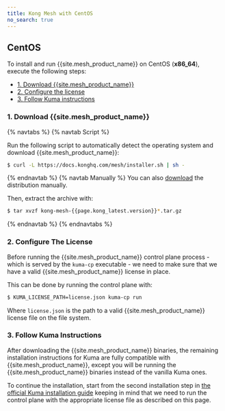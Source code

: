 ```yaml
---
title: Kong Mesh with CentOS
no_search: true
---
```


## CentOS

To install and run {{site.mesh_product_name}} on CentOS (**x86_64**), execute
the following steps:

* [1. Download {{site.mesh_product_name}}](#1-download-kong-mesh)
* [2. Configure the license](#2-configure-the-license)
* [3. Follow Kuma instructions](#3-follow-kuma-instructions)

### 1. Download {{site.mesh_product_name}}

{% navtabs %}
{% navtab Script %}

Run the following script to automatically detect the operating system and
download {{site.mesh_product_name}}:

```sh
$ curl -L https://docs.konghq.com/mesh/installer.sh | sh -
```

{% endnavtab %}
{% navtab Manually %}
You can also [download](https://kong.bintray.com/kong-mesh/kong-mesh-{{page.kong_latest.version}}-centos-amd64.tar.gz)
the distribution manually.

Then, extract the archive with:

```sh
$ tar xvzf kong-mesh-{{page.kong_latest.version}}*.tar.gz
```
{% endnavtab %}
{% endnavtabs %}

### 2. Configure The License

Before running the {{site.mesh_product_name}} control plane process - which is served by the `kuma-cp` executable - we need to make sure that we have a valid {{site.mesh_product_name}} license in place.

This can be done by running the control plane with:

```sh
$ KUMA_LICENSE_PATH=license.json kuma-cp run
```

Where `license.json` is the path to a valid {{site.mesh_product_name}} license file on the file system.

### 3. Follow Kuma Instructions

After downloading the {{site.mesh_product_name}} binaries, the remaining
installation instructions for Kuma are fully compatible with
{{site.mesh_product_name}}, except you will be running the
{{site.mesh_product_name}} binaries instead of the vanilla Kuma ones.

To continue the installation, start from the second installation step in
[the official Kuma installation guide](https://kuma.io/docs/0.7.1/installation/centos/#_2-run-kuma) keeping in mind that we need to run the control plane with the appropriate license file as described on this page.
